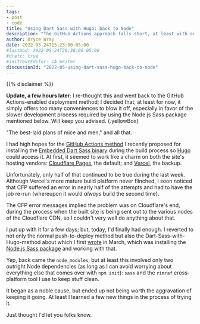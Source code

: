 ```yaml
---
tags:
- post
- code
title: "Using Dart Sass with Hugo: back to Node"
description: "The GitHub Actions approach falls short, at least with our chosen host, so the site is now using the Node Sass package."
author: Bryce Wray
date: 2022-05-24T15:23:00-05:00
#lastmod: 2022-05-24T20:36:00-05:00
#draft: true
#initTextEditor: iA Writer
discussionId: "2022-05-using-dart-sass-hugo-back-to-node"
---
```


{{% disclaimer %}}

**Update, a few hours later**: I re-thought this and went back to the GitHub Actions-enabled deployment method; I decided that, at least for now, it simply offers too many conveniences to blow it off, especially in favor of the slower development process required by using the Node.js Sass package mentioned below. Will keep you advised.
{.yellowBox}

"The best-laid plans of mice and men," and all that.

I had high hopes for the [GitHub Actions method](/posts/2022/05/using-dart-sass-hugo-github-actions-edition/) I recently proposed for installing the [Embedded Dart Sass binary](https://github.com/sass/dart-sass-embedded) during the build process so [Hugo](https://gohugo.io) could access it. At first, it seemed to work like a charm on both the site's hosting vendors: [Cloudflare Pages](https://pages.cloudflare.com), the default; and [Vercel](https://vercel.com), the backup.

Unfortunately, only half of that continued to be true during the last week. Although Vercel's more mature build platform never flinched, I soon noticed that CFP suffered an error in nearly half of the attempts and had to have the job re-run (whereupon it would *always* build the second time).

The CFP error messages implied the problem was on Cloudflare's end, during the process when the built site is being sent out to the various nodes of the Cloudflare CDN, so I couldn't very well do anything about that.

I put up with it for a few days; but, today, I'd finally had enough. I reverted to not only the normal push-to-deploy method but also the Dart-Sass-with-Hugo-method about which I first [wrote](/posts/2022/03/using-dart-sass-hugo) in March, which was installing the [Node.js Sass package](https://github.com/sass/sass) and working with that.

Yep, back came the `node_modules`, but at least this involved only two outright Node dependencies (as long as I can avoid worrying about everything else that comes over with `npm init`): `sass` and the `rimraf` cross-platform tool I use to keep stuff clean.

It began as a noble cause, but ended up not being worth the aggravation of keeping it going. At least I learned a few new things in the process of trying it.

Just thought I'd let you folks know.
